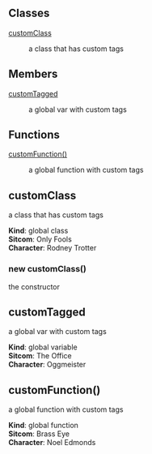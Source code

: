 ## Classes

<dl>
<dt><a href="#customClass">customClass</a></dt>
<dd><p>a class that has custom tags</p>
</dd>
</dl>

## Members

<dl>
<dt><a href="#customTagged">customTagged</a></dt>
<dd><p>a global var with custom tags</p>
</dd>
</dl>

## Functions

<dl>
<dt><a href="#customFunction">customFunction()</a></dt>
<dd><p>a global function with custom tags</p>
</dd>
</dl>

<a name="customClass"></a>
## customClass
a class that has custom tags

**Kind**: global class  
**Sitcom**: Only Fools  
**Character**: Rodney Trotter  
<a name="new_customClass_new"></a>
### new customClass()
the constructor

<a name="customTagged"></a>
## customTagged
a global var with custom tags

**Kind**: global variable  
**Sitcom**: The Office  
**Character**: Oggmeister  
<a name="customFunction"></a>
## customFunction()
a global function with custom tags

**Kind**: global function  
**Sitcom**: Brass Eye  
**Character**: Noel Edmonds  
